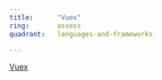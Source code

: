 ```yaml
---
title:      "Vuex"
ring:       assess
quadrant:   languages-and-frameworks

---
```

[Vuex](https://vuex.vuejs.org/)